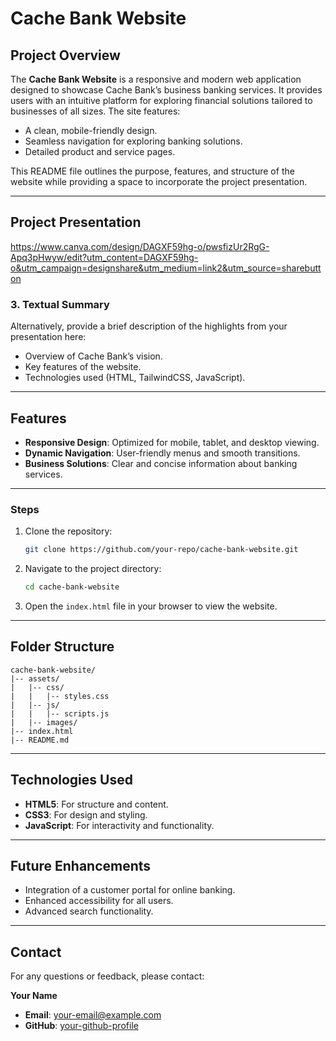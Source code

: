 # Cache Bank Website

## Project Overview
The **Cache Bank Website** is a responsive and modern web application designed to showcase Cache Bank’s business banking services. It provides users with an intuitive platform for exploring financial solutions tailored to businesses of all sizes. The site features:

- A clean, mobile-friendly design.
- Seamless navigation for exploring banking solutions.
- Detailed product and service pages.

This README file outlines the purpose, features, and structure of the website while providing a space to incorporate the project presentation.

---

## Project Presentation
https://www.canva.com/design/DAGXF59hg-o/pwsfizUr2RgG-Apq3pHwyw/edit?utm_content=DAGXF59hg-o&utm_campaign=designshare&utm_medium=link2&utm_source=sharebutton

### 3. Textual Summary
Alternatively, provide a brief description of the highlights from your presentation here:

- Overview of Cache Bank’s vision.
- Key features of the website.
- Technologies used (HTML, TailwindCSS, JavaScript).

---

## Features
- **Responsive Design**: Optimized for mobile, tablet, and desktop viewing.
- **Dynamic Navigation**: User-friendly menus and smooth transitions.
- **Business Solutions**: Clear and concise information about banking services.

---

### Steps
1. Clone the repository:
   ```bash
   git clone https://github.com/your-repo/cache-bank-website.git
   ```
2. Navigate to the project directory:
   ```bash
   cd cache-bank-website
   ```
3. Open the `index.html` file in your browser to view the website.

---

## Folder Structure
```plaintext
cache-bank-website/
|-- assets/
|   |-- css/
|   |   |-- styles.css
|   |-- js/
|   |   |-- scripts.js
|   |-- images/
|-- index.html
|-- README.md
```

---

## Technologies Used
- **HTML5**: For structure and content.
- **CSS3**: For design and styling.
- **JavaScript**: For interactivity and functionality.

---

## Future Enhancements
- Integration of a customer portal for online banking.
- Enhanced accessibility for all users.
- Advanced search functionality.

---

## Contact
For any questions or feedback, please contact:

**Your Name**
- **Email**: your-email@example.com
- **GitHub**: [your-github-profile](https://github.com/your-profile)

